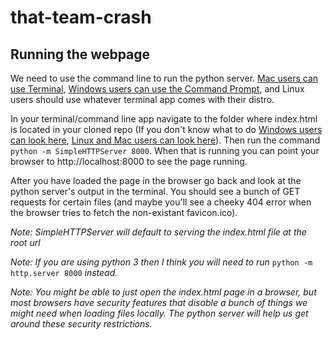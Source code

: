 # that-team-crash

## Running the webpage

We need to use the command line to run the python server. [Mac users can use Terminal](http://www.wikihow.com/Open-a-Terminal-Window-in-Mac), 
[Windows users can use the Command Prompt](http://www.digitalcitizen.life/7-ways-launch-command-prompt-windows-7-windows-8), and Linux users 
should use whatever terminal app comes with their distro.

In your terminal/command line app navigate to the folder where index.html is located in your cloned repo (If you don't know what to do 
[Windows users can look here](http://www.digitalcitizen.life/command-prompt-how-use-basic-commands), 
[Linux and Mac users can look here](http://linuxcommand.org/lc3_lts0020.php)). Then run the command `python -m SimpleHTTPServer 8000`. 
When that is running you can point your browser to http://localhost:8000 to see the page running.

After you have loaded the page in the browser go back and look at the python server's output in the terminal. You should see a bunch of GET requests for certain files (and maybe you'll see a cheeky 404 error when the browser tries to fetch the non-existant favicon.ico).

_Note: SimpleHTTPServer will default to serving the index.html file at the root url_

_Note: If you are using python 3 then I think you will need to run_ `python -m http.server 8000` _instead._

_Note: You might be able to just open the index.html page in a browser, but most browsers have security features that disable a bunch of things we might need when loading files locally. The python server will help us get around these security restrictions._
